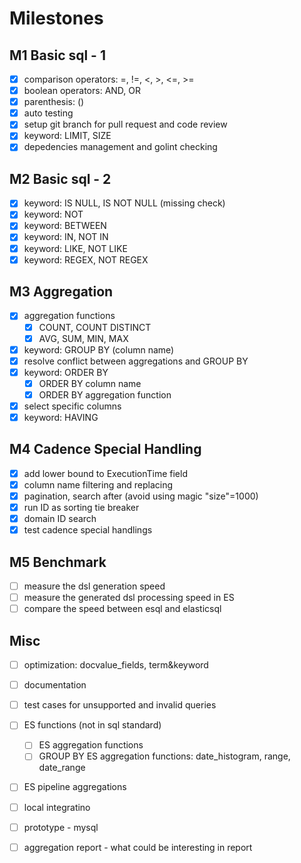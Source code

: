 
# Milestones

## M1 Basic sql - 1
- [x] comparison operators: =, !=, <, >, <=, >=
- [x] boolean operators: AND, OR
- [x] parenthesis: ()
- [x] auto testing
- [x] setup git branch for pull request and code review
- [x] keyword: LIMIT, SIZE
- [x] depedencies management and golint checking

## M2 Basic sql - 2
- [x] keyword: IS NULL, IS NOT NULL (missing check)
- [x] keyword: NOT
- [x] keyword: BETWEEN
- [x] keyword: IN, NOT IN
- [x] keyword: LIKE, NOT LIKE
- [x] keyword: REGEX, NOT REGEX

## M3 Aggregation
- [x] aggregation functions
    - [x] COUNT, COUNT DISTINCT
    - [x] AVG, SUM, MIN, MAX
- [x] keyword: GROUP BY (column name)
- [x] resolve conflict between aggregations and GROUP BY
- [x] keyword: ORDER BY
    - [x] ORDER BY column name
    - [x] ORDER BY aggregation function
- [x] select specific columns
- [x] keyword: HAVING

## M4 Cadence Special Handling
- [x] add lower bound to ExecutionTime field
- [x] column name filtering and replacing
- [x] pagination, search after (avoid using magic "size"=1000)
- [x] run ID as sorting tie breaker
- [x] domain ID search
- [x] test cadence special handlings

## M5 Benchmark
- [ ] measure the dsl generation speed
- [ ] measure the generated dsl processing speed in ES
- [ ] compare the speed between esql and elasticsql

## Misc
- [ ] optimization: docvalue_fields, term&keyword
- [ ] documentation
- [ ] test cases for unsupported and invalid queries
- [ ] ES functions (not in sql standard)
    - [ ] ES aggregation functions
    - [ ] GROUP BY ES aggregation functions: date_histogram, range, date_range
- [ ] ES pipeline aggregations

- [ ] local integratino
- [ ] prototype - mysql
- [ ] aggregation report - what could be interesting in report

